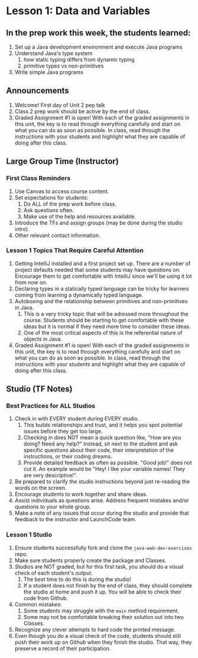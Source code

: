# Lesson 1: Data and Variables

## In the prep work this week, the students learned:

1. Set up a Java development environment and execute Java programs
1. Understand Java's type system
   1. how static typing differs from dynamic typing
   1. primitive types vs non-primitives
1. Write simple Java programs

## Announcements

1. Welcome! First day of Unit 2 pep talk
1. Class 2 prep work should be active by the end of class.
1. Graded Assignment #1 is open! With each of the graded assignments in this unit, the key is to read through everything carefully and start on what you can do as soon as possible. In class, read through the instructions with your students and highlight what they are capable of doing after this class.

## Large Group Time (Instructor)

### First Class Reminders

1. Use Canvas to access course content.
1. Set expectations for students:
   1. Do ALL of the prep work before class.
   1. Ask questions often.
   1. Make use of the help and resources available.
1. Introduce the TFs and assign groups (may be done during the studio intro).
1. Other relevant contact information.

### Lesson 1 Topics That Require Careful Attention

1. Getting IntelliJ installed and a first project set up. There are a number of 
   project defaults needed that some students may have questions on. Encourage them to get comfortable with IntelliJ since we'll be using it lot from now on.
1. Declaring types in a statically typed language can be tricky for learners          coming from learning a dynamically typed language.
1. Autoboxing and the relationship between primitives and non-primitives in Java.
   1. This is a very tricky topic that will be adressed more throughout the course.
      Students should be starting to get comfortable with these ideas but it is normal if they need more time to consider these ideas.
   1. One of the most critical aspects of this is the referential nature of objects
      in Java.
1. Graded Assignment #1 is open! With each of the graded assignments in this unit, the key is to read through everything carefully and start on what you can do as soon as possible. In class, read through the instructions with your students and highlight what they are capable of doing after this class.

## Studio (TF Notes)

### Best Practices for ALL Studios

1. Check in with EVERY student during EVERY studio.
   1. This builds relationships and trust, and it helps you spot potential issues before they get too large.
   1. Checking in does NOT mean a quick question like, "How are you doing? Need any help?" Instead, sit next to the student and ask specific questions about their code, their interpretation of the instructions, or their coding dreams.
   1. Provide detailed feedback as often as possible. "Good job!" does not cut it. An example would be "Hey! I like your variable names! They are very descriptive!".
1. Be prepared to clarify the studio instructions beyond just re-reading the words on the screen.
1. Encourage students to work together and share ideas.
1. Assist individuals as questions arise. Address frequent mistakes and/or questions to your whole group.
1. Make a note of any issues that occur during the studio and provide that feedback to the instructor and LaunchCode team.

### Lesson 1 Studio

1. Ensure students successfully fork and clone the ``java-web-dev-exercises`` repo.
1. Make sure students properly create the package and Classes.
1. Studios are NOT graded, but for this first task, you should do a visual check of each student's output.
   1. The best time to do this is during the studio!
   1. If a student does not finish by the end of class, they should complete the studio at home and push it up. You will be able to check their code from Github.
1. Common mistakes:
   1. Some students may struggle with the ``main`` method requirement.
   1. Some may not be comfortable breaking their solution out into two Classes.
1. Recognize any clever attempts to hard code the printed message.
1. Even though you do a visual check of the code, students should still push their work up on Github when they finish the studio. That way, they preserve a record of their participation.
